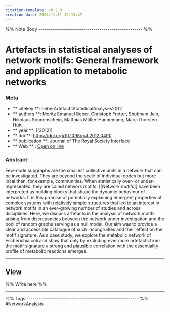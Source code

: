 ```yaml
---
citation-template: v0.2.0
creation-date: 2024:11:11-12:13:47
---
```


%% Note Body --------------------------------------------------- %%
# Artefacts in statistical analyses of network motifs: General framework and application to metabolic networks

### Meta
- ** citekey **: beberArtefactsStatisticalAnalyses2012
- ** authors **: Moritz Emanuel Beber, Christoph Fretter, Shubham Jain, Nikolaus Sonnenschein, Matthias Müller-Hannemann, Marc-Thorsten Hütt
- ** year **: [[2012]]
- ** doi **: https://doi.org/10.1098/rsif.2012.0490
- ** publication **: Journal of The Royal Society Interface
- ** Web ** : [Open on line](https://royalsocietypublishing.org/doi/10.1098/rsif.2012.0490)


### Abstract:
Few-node subgraphs are the smallest collective units in a network that can be investigated. They are beyond the scale of individual nodes but more local than, for example, communities. When statistically over- or under-represented, they are called network motifs. [[Network motifs]] have been interpreted as building blocks that shape the dynamic behaviour of networks. It is this promise of potentially explaining emergent properties of complex systems with relatively simple structures that led to an interest in network motifs in an ever-growing number of studies and across disciplines. Here, we discuss artefacts in the analysis of network motifs arising from discrepancies between the network under investigation and the pool of random graphs serving as a null model. Our aim was to provide a clear and accessible catalogue of such incongruities and their effect on the motif signature. As a case study, we explore the metabolic network of Escherichia coli and show that only by excluding ever more artefacts from the motif signature a strong and plausible correlation with the essentiality profile of metabolic reactions emerges.

___

## View

%% Write here %%





___
%% Tags  ------------------------------------------------------- %%
#NetworkAnalysis
